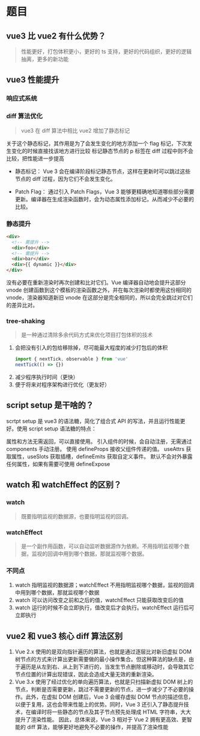 # 题目

## vue3 比 vue2 有什么优势？

> 性能更好，打包体积更小，更好的 ts 支持，更好的代码组织，更好的逻辑抽离，更多的新功能

## vue3 性能提升

### 响应式系统

### diff 算法优化

> vue3 在 diff 算法中相比 vue2 增加了静态标记

关于这个静态标记，其作用是为了会发生变化的地方添加一个 flag 标记，下次发生变化的时候直接找该地方进行比较
标记静态节点的 p 标签在 diff 过程中则不会比较，把性能进一步提高

- 静态标记：
  Vue 3 会在编译阶段标记静态节点，这样在更新时可以跳过这些节点的 diff 过程，因为它们不会发生变化。

- Patch Flag：
  通过引入 Patch Flags，Vue 3 能够更精确地知道哪些部分需要更新。编译器在生成渲染函数时，会为动态属性添加标记，从而减少不必要的比较。

### 静态提升

```html
<div>
  <!-- 需提升 -->
  <div>foo</div>
  <!-- 需提升 -->
  <div>bar</div>
  <div>{{ dynamic }}</div>
</div>
```

没有必要在重新渲染时再次创建和比对它们。Vue 编译器自动地会提升这部分 vnode 创建函数到这个模板的渲染函数之外，并在每次渲染时都使用这份相同的 vnode，渲染器知道新旧 vnode 在这部分是完全相同的，所以会完全跳过对它们的差异比对。

### tree-shaking

> 是一种通过清除多余代码方式来优化项目打包体积的技术

1. 会把没有引入的包给移除掉，尽可能最大程度的减少打包后的体积
   ```js
   import { nextTick, observable } from 'vue'
   nextTick(() => {})
   ```
2. 减少程序执行时间（更快）
3. 便于将来对程序架构进行优化（更友好）

## script setup 是干啥的？

scrtpt setup 是 vue3 的语法糖，简化了组合式 API 的写法，并且运行性能更好。使用 script setup 语法糖的特点：

属性和方法无需返回，可以直接使用。
引入组件的时候，会自动注册，无需通过 components 手动注册。
使用 defineProps 接收父组件传递的值。
useAttrs 获取属性，useSlots 获取插槽，defineEmits 获取自定义事件。
默认不会对外暴露任何属性，如果有需要可使用 defineExpose

## watch 和 watchEffect 的区别？

### watch

> 既要指明监视的数据源，也要指明监视的回调。

### watchEffect

> 是一个副作用函数，可以自动监听数据源作为依赖。不用指明监视哪个数据，监视的回调中用到哪个数据，那就监视哪个数据。

### 不同点

1. watch 指明监视的数据源；watchEffect 不用指明监视哪个数据，监视的回调中用到哪个数据，那就监视哪个数据
2. watch 可以访问改变之前和之后的值，watchEffect 只能获取改变后的值
3. watch 运行的时候不会立即执行，值改变后才会执行。watchEffect 运行后可立即执行

## vue2 和 vue3 核心 diff 算法区别

1. Vue 2.x 使用的是双向指针遍历的算法，也就是通过逐层比对新旧虚拟 DOM 树节点的方式来计算出更新需要做的最小操作集合。但这种算法的缺点是，由于遍历是从左到右、从上到下进行的，当发生节点删除或移动时，会导致其它节点位置的计算出现错误，因此会造成大量无效的重新渲染。
2. Vue 3.x 使用了经过优化的单向遍历算法，也就是只扫描新虚拟 DOM 树上的节点，判断是否需要更新，跳过不需要更新的节点，进一步减少了不必要的操作。此外，在虚拟 DOM 创建后，Vue 3 会缓存虚拟 DOM 节点的描述信息，以便于复用，这也会带来性能上的优势。同时，Vue 3 还引入了静态提升技术，在编译时将一些静态的节点及其子节点预先处理成 HTML 字符串，大大提升了渲染性能。
   因此，总体来说，Vue 3 相对于 Vue 2 拥有更高效、更智能的 diff 算法，能够更好地避免不必要的操作，并提高了渲染性能
